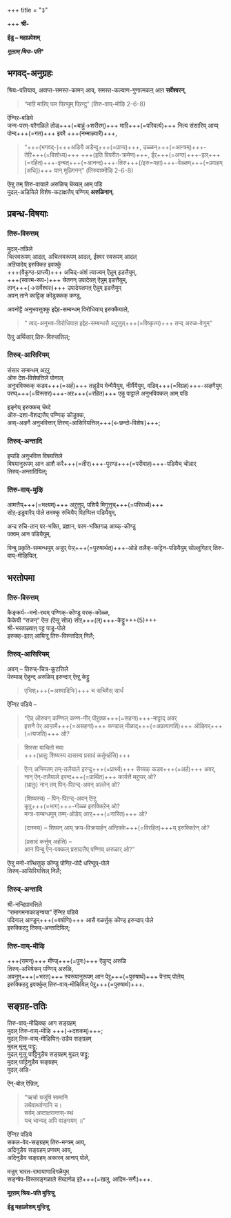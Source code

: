 +++
title = "३"

+++
**श्री-**  

**ईडु – महाप्रवेशम्**  

***मूऩ्ऱाम् श्रियः-पति****  

## भगवद्-अनुग्रहः
<div class="js_include" url="/rAmAnujIyam/4k-divya-prabandha/sarva-prastutiH/23_tiruvAymoLHi_-_nammALHvAr_2791-3892/bhagavad-viShayam/12k_vAdikesari-jIyar__36k_IDu_nam-piLLai_vaDakkut-tiru-vIdi-piLLai/00/00_36k_praveshaH/shriyaH-patiyAna.md" newLevelForH1="5" includeTitle="false"> 

श्रियः-पतियाय्, अवाप्त-समस्त-कामन् आय्, समस्त-कल्याण-गुणात्मकऩ् आऩ **सर्वेश्वरन्**,  

> “माऱि माऱिप् पल पिऱप्पुम् पिऱन्दु” (तिरु-वाय्-मॊऴि 2-6-8) 

ऎन्गिऱ-बडिये  
जन्म-परम्-परैगळिले तोळ्+++(=बाहुं→शरीरम्)+++ माऱि+++(=परिवर्त्य)+++ नित्य संसारिय् आय्प् पोन्द+++(=गत)+++ इवरै +++(नम्माऴ्वारै)+++,  
</div>

> “+++(भगवद्-)+++अडियै अडैन्दु+++(=प्राप्य)+++, उळ्ळन्+++(=आन्त्रम्)+++-तेऱि+++(=विशोध्य)+++ +++(इति विपरीत-क्रमेण)+++, ईऱ्+++(=अन्त)+++-इल्+++(=रहित)+++-इन्बत्+++(=आनन्द)+++-तिरु+++(/इरु=महा)+++-वॆळ्ळम्+++(=प्रवाहम् [अधि])+++ यान् मूऴ्गिनन्” (तिरुवाय्मॊऴि 2-6-8) 

ऎऩ्ऱु तम् तिरु-वायाले अरुळिच् चॆय्यल् आम् पडि  
मुदल्-अडियिले विशेष-कटाक्षत्तैप् पण्णिय् **अरुळिनान्**. 

## प्रबन्ध-विषयाः
### तिरु-विरुत्तम्
मुदल्-तन्निले  
चित्स्वरूपम् आदल्, अचित्स्वरूपम् आदल्, ईश्वर स्वरूपम् आदल्  
अऱियादेय् इरुक्किऱ इवर्क्कु  
+++(वैकुण्ठ-प्राप्त्यै)+++ अचिद्-अंशं त्याज्यम् ऎन्नुम् इडत्तैयुम्,  
+++(स्वात्म-रूप-)+++ चेतनन् उपादेयऩ् ऎन्नुम् इडत्तैयुम्,  
तान्+++(→सर्वेश्वरः)+++ उपादेयतमऩ् ऎन्नुम् इडत्तैयुम्  
अवन् ताने काट्टिक् कॊडुक्कक् कण्डु,  

अवनोट्टै अनुभवत्तुक्कु इद्देह-सम्बन्धम् विरोधियाय् इरुक्कैयाले,  

> “ त्वद्-अनुभव-विरोधियाऩ इद्देह-सम्बन्धत्तै अऱुत्तुत्+++(=विष्कृत्य)+++ तन्द् अरुळ-वेणुम्” 

ऎऩ्ऱु अर्थित्तार् तिरु-विरुत्तत्तिल्;  

### तिरुव्-आसिरियम्
संसार सम्बन्धम् अऱ्‌ऱु  
ऒरु देश-विशेषत्तिले पोनाल्  
अनुभविक्कक् कडव+++(=अर्ह)+++ तन्नुडैय मेन्मैयैयुम्, नीर्मैयैयुम्, वडिव्+++(=विग्रह)+++-अऴगैयुम्  
परप्प्+++(=विस्तार)+++-अऱ+++(=रहित)+++ एऴु पाट्टाले अनुभविक्कल् आम् पडि  

इङ्गेय् इरुक्कच् चॆय्दे  
ऒरु-दशा-वैशद्यत्तैप् पण्णिक् कॊडुक्क,  
अव्व्-अऴगै अनुभवित्तार् तिरुव्-आसिरियत्तिल्+++(←छन्दो-विशेषः)+++; 

### तिरुव्-अन्तादि
इप्पडि अनुभवित्त विषयत्तिले  
विषयानुरूपम् आन आशै करै+++(=तीर)+++-पुरण्ड+++(=परीवाह)+++-पडियैच् चॊन्नार्  
तिरुव्-अन्तादियिल्; 


### तिरु-वाय्-मुऴि
आमत्तैय्+++(=भक्ष्यम्)+++ अऱुत्तुप्, पशियै मिगुत्तुच्+++(=परिवर्ध्य)+++  
सोऱ्-इडुवारैप् पोले तमक्कु रुचियैप् पिऱप्पित्त पडियैयुम्,  

अन्द रुचि-तान् पर-भक्ति, प्रज्ञान, परम-भक्तिगळ् आय्क्-कॊण्डु  
पक्वम् आन पडियैयुम्,  

पिन्बु प्रकृति-सम्बन्धमुम् अऱ्ऱुप् पेऱ्ऱ्+++(=पुरुषार्थत्)+++-ओडे तलैक्-कट्टिन-पडियैयुम् सॊल्लुगिऱार् तिरु-वाय्-मॊऴियिल्.  

## भरतोपमा
### तिरु-विरुत्तम्
कैङ्कर्य--मनो-रथम् पण्णिक्-कॊण्डु वरक्-कॊळ्ळ,  
कैकेयी “राजन्” ऎऩ्ऱ (ऎऩ्ऱु सॊन्न) सॊऱ्‌+++(ल्)+++-केट्टु+++(5)+++  
श्री-भरताऴ्वाऩ् पट्ट पाडु-पोले  
इरुक्क्-इऱत् आयिऱ्ऱु तिरु-विरुत्तदिल् निलै; 

### तिरुव्-आसिरियम्
अवन् – तिरुच्-चित्र-कूटत्तिले  
पॆरुमाळ् ऎऴुन्द् अरुळिय् इरुन्दार् ऎऩ्ऱु केट्टु 

> एभिश्+++(=अश्वादिभिः)+++ च सचिवैस् सार्धं  


ऎन्गिऱ पडिये –  

> “ऎन्न् ऒरुवन् कण्णिल् कण्ण-नीर् पॊऱुक्क+++(=सहना)+++-माट्टाद् अवर्  
> इत्तनै पेर् आऱ्ऱामै+++(=असहनां)+++ कण्डाल् मीळाद्+++(=अप्रत्यागतिं)+++ ऒऴिवर्+++(=त्यजति)+++ ओ? 

> शिरसा याचितो मया  
> +++(भ्रातुः शिष्यस्य दासस्य प्रसादं कर्तुमर्हसि)+++

> ऎऩ्ऩ् अभिमतम् तम्-तलैयाले इरन्दु+++(=प्रार्थ्य)+++ सॆय्यक् कडव+++(=अर्ह)+++ अवर्, 
> नान् ऎन्-तलैयाले इरन्द+++(=प्रार्थित)+++ कार्यत्तै मऱुप्पर् ओ?  
> (भ्रातुः) नान् तम् पिन्-पिऱन्द्-अवन् अल्लेन् ओ?  
> 
> (शिष्यस्य) – पिन्-पिऱन्द्-अवन् ऎऩ्ऱु  
> कूऱु+++(=भाग)+++-गॊळ्ळ इरुक्किऱेन् ओ?  
> मन्त्र-सम्बन्धमुम् तम्म्-ओडेय् अऩ्ऱ्+++(=नास्ति)+++ ओ? 
> 
> (दास्स्य) – शिष्यन् आय्  क्रय-विक्रयार्हन् अऩ्ऱिक्के+++(=विरहित)+++य् इरुक्किऱेन् ओ? 
> 
> (प्रसादं कर्त्तुम् अर्हति) –  
> आन पिन्बु ऎन्-पक्कल् प्रसादत्तैप् पण्णिय् अरुळार् ओ?” 

ऎऩ्ऱु मनो-रत्थित्तुक् कॊण्डु पोगिऱ-पोदै धरिप्पुप्-पोले  
तिरुव्-आसिरियत्तिल् निलै; 

### तिरुव्-अन्तादि
श्री-नन्दिग्रामत्तिले  
“रामागमनाकाङ्ग्षया” ऎन्गिऱ पडिये  
पदिनाल् आण्डुम्+++(=वर्षाणि)+++ आसै वळर्त्तुक् कॊण्ड् इरुन्दाप् पोले  
इरुक्किऱदु तिरुव्-अन्तादियिल्; 

### तिरु-वाय्-मॊऴि
+++(रामन्)+++ मीण्ड्+++(=पुनः)+++ ऎऴुन्द् अरुळि  
तिरुव्-अभिषेकम् पण्णिय् अरुळि,  
अवनुम्+++(=भरत)+++ स्वरूपानुरूपम् आन पेऱु+++(=पुरुषार्थ)+++  पॆऱ्ऱाप् पोलेय्  
इरुक्किऱदु इवर्क्कुत् तिरु-वाय्-मॊऴियिल् पेऱु+++(=पुरुषार्थ)+++.  

## सङ्ग्रह-ततिः
तिरु-वाय्-मॊऴिक्क् आग सङ्ग्रहम्  
मुदल् तिरु-वाय्-मॊऴि +++(→दशकम्)+++;  
मुदल् तिरु-वाय्-मॊऴियिऩ्-उडैय सङ्ग्रहम्  
मुदल् मूऩ्ऱु पाट्टु;  
मुदल् मूऩ्ऱु पाट्टिनुडैय सङ्ग्रहम् मुदल् पाट्टु;  
मुदल् पाट्टिनुडैय सङ्ग्रहम्  
मुदल् अडि-  

ऎन्-बोल् ऎन्निल्, 

> “ऋचो यजूंषि सामानि  
तथैवाथर्वणानि च।  
सर्वम् अष्टाक्षरान्तस्-स्थं  
यच् चान्यद् अपि वाङ्मयम् ॥” 

ऎन्गिऱ पडिये  
सकल-वेद-सङ्ग्रहम् तिरु-मन्त्रम् आय्,  
अदिनुडैय सङ्ग्रहम् प्रणवम् आय्,  
अदिनुडैय सङ्ग्रहम् अकारम् आनाप् पोले, 

मऱ्ऱुम् भारत-रामायाणादिगळैयुम्  
सङ्ग्षेप-विस्तरङ्गळाले सॆय्दार्गळ् इऱे+++(=खलु, आदिम-सर्गैः)+++.  

**मूऩ्ऱाम् श्रियः-पति मुऱ्ऱिऱ्ऱु**  

**ईडु महाप्रवेशम् मुऱ्ऱिऱ्ऱु**  
